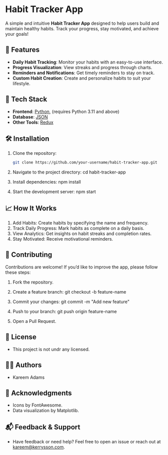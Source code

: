 # Habit Tracker App

A simple and intuitive **Habit Tracker App** designed to help users build and maintain healthy habits. Track your progress, stay motivated, and achieve your goals!


## 🌟 Features

- **Daily Habit Tracking**: Monitor your habits with an easy-to-use interface.
- **Progress Visualization**: View streaks and progress through charts.
- **Reminders and Notifications**: Get timely reminders to stay on track.
- **Custom Habit Creation**: Create and personalize habits to suit your lifestyle.


## 🚀 Tech Stack

- **Frontend**: [Python](https://python.org), (requires Python 3.11 and above)
- **Database**: [JSON](https://www.json.oorg)  
- **Other Tools**: [Redux](https://redux.js.org)


## 🛠️ Installation

1. Clone the repository:
   ```bash
   git clone https://github.com/your-username/habit-tracker-app.git

2.	Navigate to the project directory:
    cd habit-tracker-app

3.	Install dependencies:
    npm install

4.	Start the development server:
    npm start


## 📈 How It Works
1.	Add Habits: Create habits by specifying the name and frequency.
2.	Track Daily Progress: Mark habits as complete on a daily basis.
3.	View Analytics: Get insights on habit streaks and completion rates.
4.	Stay Motivated: Receive motivational reminders.


## 🤝 Contributing

Contributions are welcome! If you’d like to improve the app, please follow these steps:

1.	Fork the repository.

2.	Create a feature branch:
    git checkout -b feature-name

3.	Commit your changes:
    git commit -m "Add new feature"

4.	Push to your branch:
    git push origin feature-name

5.	Open a Pull Request.


## 📄 License

- This project is not undr any licensed.


## 👨‍💻 Authors

- Kareem Adams


## 🧾 Acknowledgments

- Icons by FontAwesome.
- Data visualization by Matplotlib.


## 📬 Feedback & Support

- Have feedback or need help? Feel free to open an issue or reach out at kareem@kerrysson.com.
